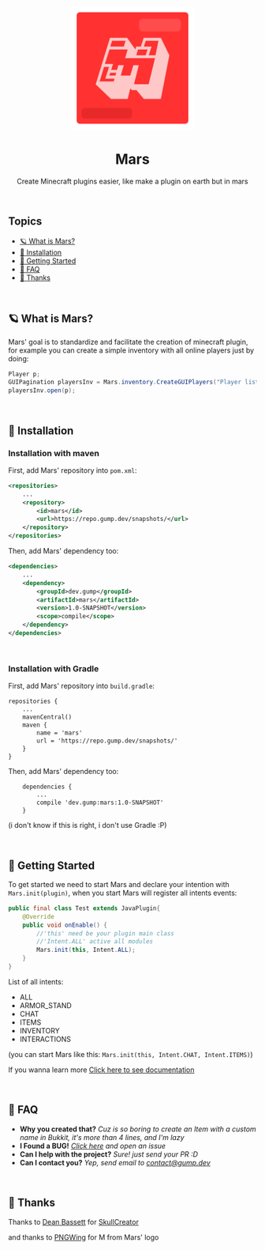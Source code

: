 <div align="center">
    <img width="250px" src="mars.png" />
    <h1>Mars</h1>
    <p>Create Minecraft plugins easier, like make a plugin on earth but in mars</p>
    
</div>

<br>

## Topics
- [🪐 What is Mars?](#whatismars)
- [🔧 Installation](#installation)
- [📝 Getting Started](#getting-started)
- [🤔 FAQ](#faq)
- [🙏 Thanks](#thanks)

<br>
<a id="whatismars"></a>

## 🪐 What is Mars?

Mars' goal is to standardize and facilitate the creation of minecraft plugin, for example you can create a simple inventory with all online players just by doing:
```java
Player p;
GUIPagination playersInv = Mars.inventory.CreateGUIPlayers("Player list title", playerSelect -> p.sendMessage(playerSelected.getName() + " selected");
playersInv.open(p);
```


<br>
<a id="installation"></a>

## 🔧 Installation

### Installation with maven
First, add Mars' repository into ```pom.xml```:
```xml
<repositories>
    ...
    <repository>
        <id>mars</id>
        <url>https://repo.gump.dev/snapshots/</url>
    </repository>
</repositories>
```

Then, add Mars' dependency too:
```xml
<dependencies>
    ...
    <dependency>
        <groupId>dev.gump</groupId>
        <artifactId>mars</artifactId>
        <version>1.0-SNAPSHOT</version>
        <scope>compile</scope>
    </dependency>
</dependencies>
```

<br>

### Installation with Gradle
First, add Mars' repository into ```build.gradle```:
```
repositories {
    ...
    mavenCentral()
    maven {
        name = 'mars'
        url = 'https://repo.gump.dev/snapshots/'
    }
}
```

Then, add Mars' dependency too:
```
    dependencies {
        ...
        compile 'dev.gump:mars:1.0-SNAPSHOT'
    }
```
(i don't know if this is right, i don't use Gradle :P)

<br>
<a id="getting-started"></a>

## 📝 Getting Started

To get started we need to start Mars and declare your intention with ```Mars.init(plugin)```, when you start Mars will register all intents events:
```java
public final class Test extends JavaPlugin{
    @Override
    public void onEnable() {
        //'this' need be your plugin main class
        //'Intent.ALL' active all modules
        Mars.init(this, Intent.ALL);
    }
}
```

List of all intents:

- ALL
- ARMOR_STAND
- CHAT
- ITEMS
- INVENTORY
- INTERACTIONS

(you can start Mars like this: ```Mars.init(this, Intent.CHAT, Intent.ITEMS)```)

If you wanna learn more [Click here to see documentation](https://github.com/GumpDev/mars/wiki) 

<br>
<a id="faq"></a>

## 🤔 FAQ

- **Why you created that?** *Cuz is so boring to create an Item with a custom name in Bukkit, it's more than 4 lines, and I'm lazy*
- **I Found a BUG!** *[Click here](https://github.com/GumpDev/mars/issues) and open an issue*
- **Can I help with the project?** *Sure! just send your PR :D*
- **Can I contact you?** *Yep, send email to contact@gump.dev*

<br>
<a id="thanks"></a>

## 🙏 Thanks
Thanks to [Dean Bassett](https://github.com/deanveloper) for [SkullCreator](https://github.com/deanveloper/SkullCreator)

and thanks to [PNGWing](https://www.pngwing.com/en/free-png-zutbh) for M from Mars' logo
